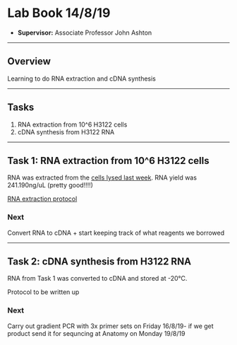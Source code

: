 # Lab Book 14/8/19
- **Supervisor:** Associate Professor John Ashton
------------------------------------------------------------------
## Overview

Learning to do RNA extraction and cDNA synthesis


------------------------------------------------------------------
## Tasks

1. RNA extraction from 10^6 H3122 cells
2. cDNA synthesis from H3122 RNA

------------------------------------------------------------------
## Task 1: RNA extraction from 10^6 H3122 cells

RNA was extracted from the [cells lysed last week](../Daily_lab_book/LB_19-08-14.md). RNA yield was 241.190ng/uL (pretty good!!!!)

[RNA extraction protocol](../Daily_lab_book/LB_19-08-14.md)

### Next
Convert RNA to cDNA + start keeping track of what reagents we borrowed

------------------------------------------------------------------
## Task 2: cDNA synthesis from H3122 RNA

RNA from Task 1 was converted to cDNA and stored at -20°C.

Protocol to be written up

### Next
Carry out gradient PCR with 3x primer sets on Friday 16/8/19- if we get product send it for sequncing at Anatomy on Monday 19/8/19
